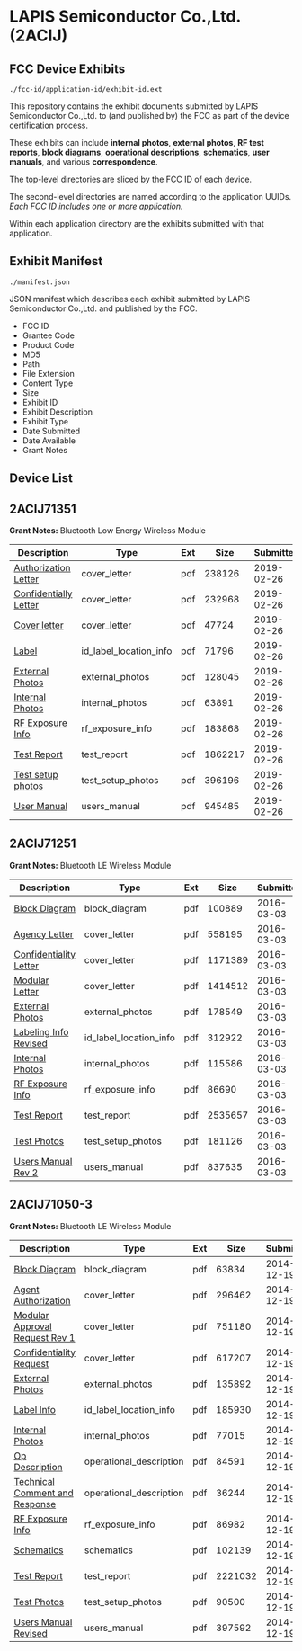 # LAPIS Semiconductor Co.,Ltd. (2ACIJ)
## FCC Device Exhibits

```
./fcc-id/application-id/exhibit-id.ext
```

This repository contains the exhibit documents submitted by LAPIS Semiconductor Co.,Ltd. to (and published by) the FCC as part of the device certification process.

These exhibits can include **internal photos**, **external photos**, **RF test reports**, **block diagrams**, **operational descriptions**, **schematics**, **user manuals**, and various **correspondence**.

The top-level directories are sliced by the FCC ID of each device.

The second-level directories are named according to the application UUIDs. *Each FCC ID includes one or more application.*

Within each application directory are the exhibits submitted with that application. 

## Exhibit Manifest

```
./manifest.json
```

JSON manifest which describes each exhibit submitted by LAPIS Semiconductor Co.,Ltd. and published by the FCC.

- FCC ID
- Grantee Code
- Product Code
- MD5
- Path
- File Extension
- Content Type
- Size
- Exhibit ID
- Exhibit Description
- Exhibit Type
- Date Submitted
- Date Available
- Grant Notes

## Device List
## 2ACIJ71351
**Grant Notes:** Bluetooth Low Energy Wireless Module

| Description | Type | Ext | Size | Submitted | Available |
| ----------- | ---- | --- | ---- | --------- | --------- |
| [Authorization Letter](2ACIJ71351/78411bfeff03e03d11bf5d4d0fc214e8/4180367.pdf) | cover_letter | pdf | 238126 | 2019-02-26 | 2019-02-26 |
| [Confidentially Letter](2ACIJ71351/78411bfeff03e03d11bf5d4d0fc214e8/4180368.pdf) | cover_letter | pdf | 232968 | 2019-02-26 | 2019-02-26 |
| [Cover letter](2ACIJ71351/78411bfeff03e03d11bf5d4d0fc214e8/4180369.pdf) | cover_letter | pdf | 47724 | 2019-02-26 | 2019-02-26 |
| [Label](2ACIJ71351/78411bfeff03e03d11bf5d4d0fc214e8/4180370.pdf) | id_label_location_info | pdf | 71796 | 2019-02-26 | 2019-02-26 |
| [External Photos](2ACIJ71351/78411bfeff03e03d11bf5d4d0fc214e8/4180371.pdf) | external_photos | pdf | 128045 | 2019-02-26 | 2019-08-25 |
| [Internal Photos](2ACIJ71351/78411bfeff03e03d11bf5d4d0fc214e8/4180372.pdf) | internal_photos | pdf | 63891 | 2019-02-26 | 2019-08-25 |
| [RF Exposure Info](2ACIJ71351/78411bfeff03e03d11bf5d4d0fc214e8/4180375.pdf) | rf_exposure_info | pdf | 183868 | 2019-02-26 | 2019-02-26 |
| [Test Report](2ACIJ71351/78411bfeff03e03d11bf5d4d0fc214e8/4180374.pdf) | test_report | pdf | 1862217 | 2019-02-26 | 2019-02-26 |
| [Test setup photos](2ACIJ71351/78411bfeff03e03d11bf5d4d0fc214e8/4180373.pdf) | test_setup_photos | pdf | 396196 | 2019-02-26 | 2019-08-25 |
| [User Manual](2ACIJ71351/78411bfeff03e03d11bf5d4d0fc214e8/4180380.pdf) | users_manual | pdf | 945485 | 2019-02-26 | 2019-08-25 |
## 2ACIJ71251
**Grant Notes:** Bluetooth LE Wireless Module

| Description | Type | Ext | Size | Submitted | Available |
| ----------- | ---- | --- | ---- | --------- | --------- |
| [Block Diagram](2ACIJ71251/e0137f266d97c717de33648daf6b2fe2/2918097.pdf) | block_diagram | pdf | 100889 | 2016-03-03 | 2016-03-03 |
| [Agency Letter](2ACIJ71251/e0137f266d97c717de33648daf6b2fe2/2918098.pdf) | cover_letter | pdf | 558195 | 2016-03-03 | 2016-03-03 |
| [Confidentiality Letter](2ACIJ71251/e0137f266d97c717de33648daf6b2fe2/2918099.pdf) | cover_letter | pdf | 1171389 | 2016-03-03 | 2016-03-03 |
| [Modular Letter](2ACIJ71251/e0137f266d97c717de33648daf6b2fe2/2918100.pdf) | cover_letter | pdf | 1414512 | 2016-03-03 | 2016-03-03 |
| [External Photos](2ACIJ71251/e0137f266d97c717de33648daf6b2fe2/2918046.pdf) | external_photos | pdf | 178549 | 2016-03-03 | 2016-03-03 |
| [Labeling Info Revised](2ACIJ71251/e0137f266d97c717de33648daf6b2fe2/2918044.pdf) | id_label_location_info | pdf | 312922 | 2016-03-03 | 2016-03-03 |
| [Internal Photos](2ACIJ71251/e0137f266d97c717de33648daf6b2fe2/2918045.pdf) | internal_photos | pdf | 115586 | 2016-03-03 | 2016-03-03 |
| [RF Exposure Info](2ACIJ71251/e0137f266d97c717de33648daf6b2fe2/2918041.pdf) | rf_exposure_info | pdf | 86690 | 2016-03-03 | 2016-03-03 |
| [Test Report](2ACIJ71251/e0137f266d97c717de33648daf6b2fe2/2918039.pdf) | test_report | pdf | 2535657 | 2016-03-03 | 2016-03-03 |
| [Test Photos](2ACIJ71251/e0137f266d97c717de33648daf6b2fe2/2918038.pdf) | test_setup_photos | pdf | 181126 | 2016-03-03 | 2016-03-03 |
| [Users Manual Rev 2](2ACIJ71251/e0137f266d97c717de33648daf6b2fe2/2918037.pdf) | users_manual | pdf | 837635 | 2016-03-03 | 2016-03-03 |
## 2ACIJ71050-3
**Grant Notes:** Bluetooth LE Wireless Module

| Description | Type | Ext | Size | Submitted | Available |
| ----------- | ---- | --- | ---- | --------- | --------- |
| [Block Diagram](2ACIJ71050-3/390600ecb08b0a8387e2cbbf1ebe6159/2479692.pdf) | block_diagram | pdf | 63834 | 2014-12-19 | 2014-12-19 |
| [Agent Authorization](2ACIJ71050-3/390600ecb08b0a8387e2cbbf1ebe6159/2479693.pdf) | cover_letter | pdf | 296462 | 2014-12-19 | 2014-12-19 |
| [Modular Approval Request Rev 1](2ACIJ71050-3/390600ecb08b0a8387e2cbbf1ebe6159/2479695.pdf) | cover_letter | pdf | 751180 | 2014-12-19 | 2014-12-19 |
| [Confidentiality Request](2ACIJ71050-3/390600ecb08b0a8387e2cbbf1ebe6159/2479696.pdf) | cover_letter | pdf | 617207 | 2014-12-19 | 2014-12-19 |
| [External Photos](2ACIJ71050-3/390600ecb08b0a8387e2cbbf1ebe6159/2479698.pdf) | external_photos | pdf | 135892 | 2014-12-19 | 2014-12-19 |
| [Label Info](2ACIJ71050-3/390600ecb08b0a8387e2cbbf1ebe6159/2479700.pdf) | id_label_location_info | pdf | 185930 | 2014-12-19 | 2014-12-19 |
| [Internal Photos](2ACIJ71050-3/390600ecb08b0a8387e2cbbf1ebe6159/2479699.pdf) | internal_photos | pdf | 77015 | 2014-12-19 | 2014-12-19 |
| [Op Description](2ACIJ71050-3/390600ecb08b0a8387e2cbbf1ebe6159/2479694.pdf) | operational_description | pdf | 84591 | 2014-12-19 | 2014-12-19 |
| [Technical Comment and Response](2ACIJ71050-3/390600ecb08b0a8387e2cbbf1ebe6159/2479697.pdf) | operational_description | pdf | 36244 | 2014-12-19 | 2014-12-19 |
| [RF Exposure Info](2ACIJ71050-3/390600ecb08b0a8387e2cbbf1ebe6159/2479702.pdf) | rf_exposure_info | pdf | 86982 | 2014-12-19 | 2014-12-19 |
| [Schematics](2ACIJ71050-3/390600ecb08b0a8387e2cbbf1ebe6159/2479727.pdf) | schematics | pdf | 102139 | 2014-12-19 | 2014-12-19 |
| [Test Report](2ACIJ71050-3/390600ecb08b0a8387e2cbbf1ebe6159/2479728.pdf) | test_report | pdf | 2221032 | 2014-12-19 | 2014-12-19 |
| [Test Photos](2ACIJ71050-3/390600ecb08b0a8387e2cbbf1ebe6159/2479729.pdf) | test_setup_photos | pdf | 90500 | 2014-12-19 | 2014-12-19 |
| [Users Manual Revised](2ACIJ71050-3/390600ecb08b0a8387e2cbbf1ebe6159/2479730.pdf) | users_manual | pdf | 397592 | 2014-12-19 | 2014-12-19 |
